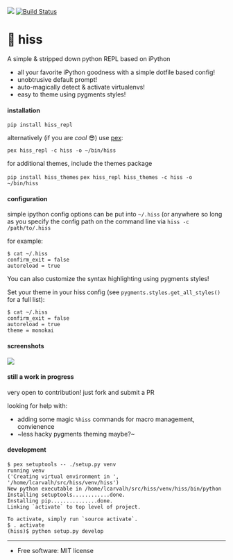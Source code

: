 [<img src="https://img.shields.io/pypi/v/hiss_repl.svg">](https://pypi.python.org/pypi/hiss_repl)
[![Build
Status](https://travis-ci.org/sixninetynine/hiss.svg?branch=master)](https://travis-ci.org/sixninetynine/hiss)


# 🐍 hiss

A simple & stripped down python REPL based on iPython

* all your favorite iPython goodness with a simple dotfile based config!
* unobtrusive default prompt!
* auto-magically detect & activate virtualenvs!
* easy to theme using pygments styles!

#### installation

`pip install hiss_repl`

alternatively (if you are _cool_ 😎) use [pex](https://github.com/pantsbuild/pex):

`pex hiss_repl -c hiss -o ~/bin/hiss`

for additional themes, include the themes package

`pip install hiss_themes`
`pex hiss_repl hiss_themes -c hiss -o ~/bin/hiss`

#### configuration

simple ipython config options can be put into `~/.hiss` (or anywhere so long as you specify the config path on the command line via `hiss -c /path/to/.hiss`

for example:

```
$ cat ~/.hiss
confirm_exit = false
autoreload = true
```
You can also customize the syntax highlighting using pygments styles!

Set your theme in your hiss config (see `pygments.styles.get_all_styles()` for a full list):

```
$ cat ~/.hiss
confirm_exit = false
autoreload = true
theme = monokai
```
#### screenshots

![](https://www.dropbox.com/s/12djf1idmzjhaei/Screenshot%202016-10-06%2000.59.15.png?raw=true)

#### still a work in progress

very open to contribution! just fork and submit a PR

looking for help with:

* adding some magic `%hiss` commands for macro management, convienence
* ~less hacky pygments theming maybe?~

#### development

```
$ pex setuptools -- ./setup.py venv
running venv
('Creating virtual environment in ', '/home/lcarvalh/src/hiss/venv/hiss')
New python executable in /home/lcarvalh/src/hiss/venv/hiss/bin/python
Installing setuptools............done.
Installing pip...............done.
Linking `activate` to top level of project.

To activate, simply run `source activate`.
$ . activate
(hiss)$ python setup.py develop
```

---

* Free software: MIT license
